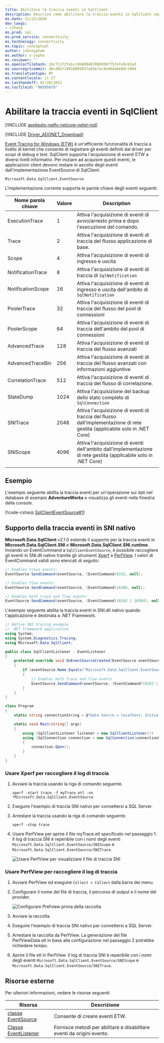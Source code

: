 ```yaml
---
title: Abilitare la traccia eventi in SqlClient
description: Descrive come abilitare la traccia eventi in SqlClient implementando un listener di eventi e come accedere ai dati dell'evento.
ms.date: 11/23/2020
dev_langs:
- csharp
ms.prod: sql
ms.prod_service: connectivity
ms.technology: connectivity
ms.topic: conceptual
author: johnnypham
ms.author: v-jopha
ms.reviewer: ''
ms.openlocfilehash: 1bcf11727a5ccd640846788b936ff5fefe9c63a3
ms.sourcegitcommit: d8cdbb719916805037a9167ac4e964abb89c3909
ms.translationtype: MT
ms.contentlocale: it-IT
ms.lasthandoff: 01/20/2021
ms.locfileid: "98595679"
---
```

# <a name="enable-event-tracing-in-sqlclient"></a>Abilitare la traccia eventi in SqlClient

[!INCLUDE [appliesto-netfx-netcore-netst-md](../../includes/appliesto-netfx-netcore-netst-md.md)]

[!INCLUDE [Driver_ADONET_Download](../../includes/driver_adonet_download.md)]

[Event Tracing for Windows (ETW)](/windows/win32/etw/event-tracing-portal) è un'efficiente funzionalità di traccia a livello di kernel che consente di registrare gli eventi definiti dal driver per scopi di debug e test. SqlClient supporta l'acquisizione di eventi ETW a diversi livelli informativi. Per iniziare ad acquisire questi eventi, le applicazioni client devono restare in ascolto degli eventi dall'implementazione EventSource di SqlClient:

```
Microsoft.Data.SqlClient.EventSource
```

L'implementazione corrente supporta le parole chiave degli eventi seguenti:

| Nome parola chiave | Valore | Description |
| ------------ | ----- | ----------- |
| ExecutionTrace | 1 | Attiva l'acquisizione di eventi di avvio/arresto prima e dopo l'esecuzione del comando. |
| Trace | 2 | Attiva l'acquisizione di eventi di traccia del flusso applicazione di base. |
| Scope | 4 | Attiva l'acquisizione di eventi di ingresso e uscita |
| NotificationTrace | 8 | Attiva l'acquisizione di eventi di traccia di `SqlNotification` |
| NotificationScope | 16 | Attiva l'acquisizione di eventi di ingresso e uscita dell'ambito di `SqlNotification` |
| PoolerTrace | 32 | Attiva l'acquisizione di eventi di traccia del flusso del pool di connessioni |
| PoolerScope | 64 | Attiva l'acquisizione di eventi di traccia dell'ambito del pool di connessioni |
| AdvancedTrace | 128 | Attiva l'acquisizione di eventi di traccia del flusso avanzati |
| AdvancedTraceBin  | 256 | Attiva l'acquisizione di eventi di traccia del flusso avanzati con informazioni aggiuntive |
| CorrelationTrace | 512 | Attiva l'acquisizione di eventi di traccia del flusso di correlazione. |
| StateDump | 1024 | Attiva l'acquisizione del backup dello stato completo di `SqlConnection` |
| SNITrace | 2048 | Attiva l'acquisizione di eventi di traccia del flusso dall'implementazione di rete gestita (applicabile solo in .NET Core) |
| SNIScope | 4096 | Attiva l'acquisizione di eventi dell'ambito dall'implementazione di rete gestita (applicabile solo in .NET Core) |
|||

## <a name="example"></a>Esempio
L'esempio seguente abilita la traccia eventi per un'operazione sui dati nel database di esempio **AdventureWorks** e visualizza gli eventi nella finestra della console.

[!code-csharp [SqlClientEventSource#1](~/../sqlclient/doc/samples/SqlClientEventSource.cs#1)]

## <a name="event-tracing-support-in-native-sni"></a>Supporto della traccia eventi in SNI nativo

**Microsoft.Data.SqlClient** v2.1.0 estende il supporto per la traccia eventi in **Microsoft.Data.SqlClient.SNI** e **Microsoft.Data.SqlClient.SNI.runtime**. Inviando un EventCommand a `SqlClientEventSource`, è possibile raccogliere gli eventi in SNI.dll nativo tramite gli strumenti [Xperf](/windows-hardware/test/wpt/) e [PerfView](https://github.com/microsoft/perfview). I valori di EventCommand validi sono elencati di seguito:

```cs
// Enables trace events:
EventSource.SendCommand(eventSource, (EventCommand)8192, null);

// Enables flow events:
EventSource.SendCommand(eventSource, (EventCommand)16384, null);

// Enables both trace and flow events:
EventSource.SendCommand(eventSource, (EventCommand)(8192 | 16384), null);
```

L'esempio seguente abilita la traccia eventi in SNI.dll nativo quando l'applicazione è destinata a .NET Framework. 

```cs
// Native SNI tracing example
// .NET Framework application
using System;
using System.Diagnostics.Tracing;
using Microsoft.Data.SqlClient;

public class SqlClientListener : EventListener
{
    protected override void OnEventSourceCreated(EventSource eventSource)
    {
        if (eventSource.Name.Equals("Microsoft.Data.SqlClient.EventSource"))
        {
            // Enables both trace and flow events
            EventSource.SendCommand(eventSource, (EventCommand)(8192 | 16384), null);
        }
    }
}

class Program
{
    static string connectionString = @"Data Source = localhost; Initial Catalog = AdventureWorks;Integrated Security=true;";

    static void Main(string[] args)
    {
        using (SqlClientListener listener = new SqlClientListener())
        using (SqlConnection connection = new SqlConnection(connectionString))
        {
            connection.Open();
        }        
    }
}
```

### <a name="use-xperf-to-collect-trace-log"></a>Usare Xperf per raccogliere il log di traccia

1. Avviare la traccia usando la riga di comando seguente.

   ```
   xperf -start trace -f myTrace.etl -on *Microsoft.Data.SqlClient.EventSource
   ```
   
2. Eseguire l'esempio di traccia SNI nativo per connettersi a SQL Server.

3. Arrestare la traccia usando la riga di comando seguente.

   ```
   xperf -stop trace
   ```
   
4. Usare PerfView per aprire il file myTrace.etl specificato nel passaggio 1. Il log di traccia SNI è reperibile con i nomi degli eventi `Microsoft.Data.SqlClient.EventSource/SNIScope` e `Microsoft.Data.SqlClient.EventSource/SNITrace`. 

   ![Usare PerfView per visualizzare il file di traccia SNI](media/view-event-trace-native-sni.png)


### <a name="use-perfview-to-collect-trace-log"></a>Usare PerfView per raccogliere il log di traccia

1. Avviare PerfView ed eseguire `Collect > Collect` dalla barra dei menu.

2. Configurare il nome del file di traccia, il percorso di output e il nome del provider.

   ![Configurare Prefview prima della raccolta](media/collect-event-trace-native-sni.png)
   
3. Avviare la raccolta.

4. Eseguire l'esempio di traccia SNI nativo per connettersi a SQL Server.

5. Arrestare la raccolta da PerfView. La generazione del file PerfViewData.etl in base alla configurazione nel passaggio 2 potrebbe richiedere tempo.

6. Aprire il file etl in PerfView. Il log di traccia SNI è reperibile con i nomi degli eventi `Microsoft.Data.SqlClient.EventSource/SNIScope` e `Microsoft.Data.SqlClient.EventSource/SNITrace`. 


## <a name="external-resources"></a>Risorse esterne  
Per ulteriori informazioni, vedere le risorse seguenti.  
  
|Risorsa|Descrizione|  
|--------------|-----------------|  
|[classe EventSource](/dotnet/api/system.diagnostics.tracing.eventsource)|Consente di creare eventi ETW.| 
|[Classe EventListener](/dotnet/api/system.diagnostics.tracing.eventlistener)|Fornisce metodi per abilitare e disabilitare eventi da origini evento.|